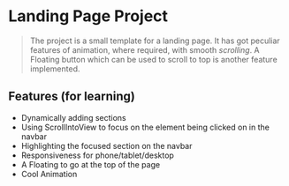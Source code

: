# Landing Page Project

> The project is a small template for a landing page. It has got peculiar features of animation, where required, with smooth _scrolling_. A Floating button which can be used to scroll to top is another feature implemented.

## Features (for learning)

- Dynamically adding sections
- Using ScrollIntoView to focus on the element being clicked on in the navbar
- Highlighting the focused section on the navbar
- Responsiveness for phone/tablet/desktop
- A Floating to go at the top of the page
- Cool Animation
